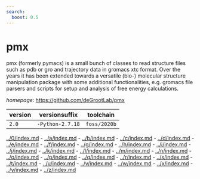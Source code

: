 ```yaml
---
search:
  boost: 0.5
---
```

# pmx

pmx (formerly pymacs) is a small bunch of classes to read structure files such as pdb or gro and trajectory data in gromacs xtc format. Over the years it has been extended towards a versatile (bio-) molecular structure manipulation package with some additional functionalities, e.g. gromacs file parsers and scripts for setup and analysis of free energy calculations.

*homepage*: <https://github.com/deGrootLab/pmx>

version | versionsuffix | toolchain
--------|---------------|----------
``2.0`` | ``-Python-2.7.18`` | ``foss/2020b``

[../0/index.md](0) - [../a/index.md](a) - [../b/index.md](b) - [../c/index.md](c) - [../d/index.md](d) - [../e/index.md](e) - [../f/index.md](f) - [../g/index.md](g) - [../h/index.md](h) - [../i/index.md](i) - [../j/index.md](j) - [../k/index.md](k) - [../l/index.md](l) - [../m/index.md](m) - [../n/index.md](n) - [../o/index.md](o) - [../p/index.md](p) - [../q/index.md](q) - [../r/index.md](r) - [../s/index.md](s) - [../t/index.md](t) - [../u/index.md](u) - [../v/index.md](v) - [../w/index.md](w) - [../x/index.md](x) - [../y/index.md](y) - [../z/index.md](z)

